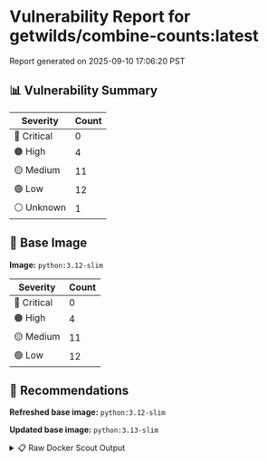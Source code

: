 # Vulnerability Report for getwilds/combine-counts:latest

Report generated on 2025-09-10 17:06:20 PST

## 📊 Vulnerability Summary

| Severity | Count |
|----------|-------|
| 🔴 Critical | 0 |
| 🟠 High | 4 |
| 🟡 Medium | 11 |
| 🟢 Low | 12 |
| ⚪ Unknown | 1 |

## 🐳 Base Image

**Image:** `python:3.12-slim`

| Severity | Count |
|----------|-------|
| 🔴 Critical | 0 |
| 🟠 High | 4 |
| 🟡 Medium | 11 |
| 🟢 Low | 12 |

## 🔄 Recommendations

**Refreshed base image:** `python:3.12-slim`

**Updated base image:** `python:3.13-slim`

<details>
<summary>📋 Raw Docker Scout Output</summary>

```text
Target               │  getwilds/combine-counts:latest  │    0C     4H    11M    12L     1?   
    digest             │  ba94b3120e70                            │                                     
  Base image           │  python:3.12-slim                        │    0C     4H    11M    12L     1?   
  Refreshed base image │  python:3.12-slim                        │    0C     0H     1M    20L          
                       │                                          │           -4    -10     +8     -1   
  Updated base image   │  python:3.13-slim                        │    0C     0H     1M    20L          
                       │                                          │           -4    -10     +8     -1   

What's next:
    View vulnerabilities → docker scout cves getwilds/combine-counts:latest
    View base image update recommendations → docker scout recommendations getwilds/combine-counts:latest
    Include policy results in your quickview by supplying an organization → docker scout quickview getwilds/combine-counts:latest --org <organization>
```
</details>
